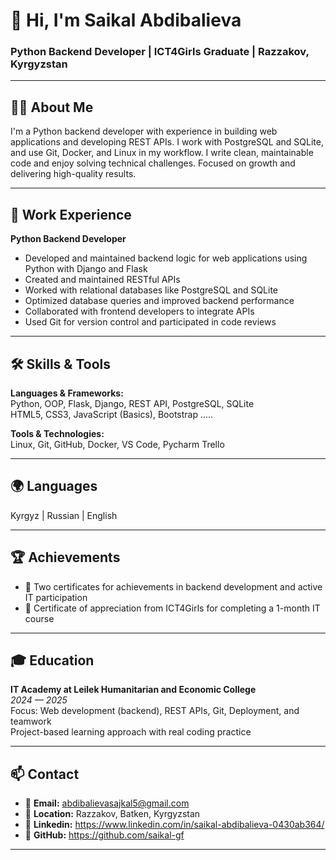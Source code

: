 

# 👋 Hi, I'm Saikal Abdibalieva  
### Python Backend Developer | ICT4Girls Graduate | Razzakov, Kyrgyzstan

---

## 🧑‍💻 About Me

I'm a Python backend developer with experience in building web applications and developing REST APIs.
I work with PostgreSQL and SQLite, and use Git, Docker, and Linux in my workflow.
I write clean, maintainable code and enjoy solving technical challenges.
Focused on growth and delivering high-quality results.



---

## 💼 Work Experience

**Python Backend Developer**  
- Developed and maintained backend logic for web applications using Python with Django and Flask  
- Created and maintained RESTful APIs  
- Worked with relational databases like PostgreSQL and SQLite  
- Optimized database queries and improved backend performance  
- Collaborated with frontend developers to integrate APIs  
- Used Git for version control and participated in code reviews  

---

## 🛠️ Skills & Tools

**Languages & Frameworks:**  
Python, OOP, Flask, Django, REST API, PostgreSQL, SQLite  
HTML5, CSS3, JavaScript (Basics), Bootstrap .....

**Tools & Technologies:**  
Linux, Git, GitHub, Docker, VS Code, Pycharm Trello

---

## 🌍 Languages

Kyrgyz | Russian | English 

---

## 🏆 Achievements

- 📜 Two certificates for achievements in backend development and active IT participation  
- 🥇 Certificate of appreciation from ICT4Girls for completing a 1-month IT course  

---

## 🎓 Education

**IT Academy at Leilek Humanitarian and Economic College**  
*2024 — 2025*  
Focus: Web development (backend), REST APIs, Git, Deployment, and teamwork  
Project-based learning approach with real coding practice  

---

## 📫 Contact

- 📧 **Email:** abdibalievasajkal5@gmail.com 
- 📍 **Location:** Razzakov, Batken, Kyrgyzstan  
- 💬 **Linkedin:** https://www.linkedin.com/in/saikal-abdibalieva-0430ab364/
- 🔗 **GitHub:** https://github.com/saikal-gf

---


